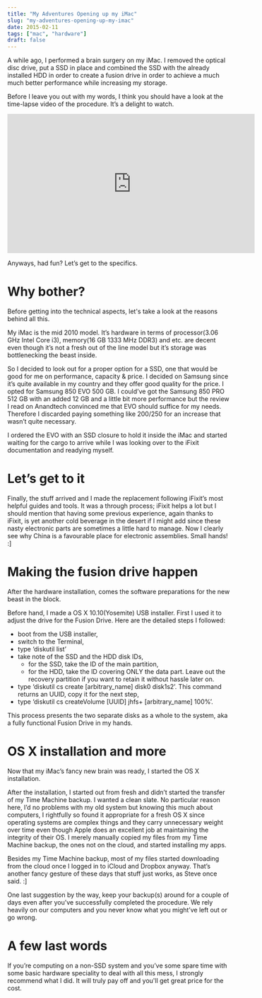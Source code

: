 ```yaml
---
title: "My Adventures Opening up my iMac"
slug: "my-adventures-opening-up-my-imac"
date: 2015-02-11
tags: ["mac", "hardware"]
draft: false
---
```


A while ago, I performed a brain surgery on my iMac. I removed the optical disc drive, put a SSD in place and combined the SSD with the already installed HDD in order to create a fusion drive in order to achieve a much much better performance while increasing my storage.

Before I leave you out with my words, I think you should have a look at the time-lapse video of the procedure. It’s a delight to watch.

<iframe width="560" height="315" src="https://www.youtube.com/embed/MarkAJJpXSo" frameborder="0" allow="autoplay; encrypted-media" allowfullscreen></iframe>

Anyways, had fun? Let’s get to the specifics.

# Why bother?
Before getting into the technical aspects, let's take a look at the reasons behind all this.

My iMac is the mid 2010 model. It’s hardware in terms of processor(3.06 GHz Intel Core i3), memory(16 GB 1333 MHz DDR3) and etc. are decent even though it’s not a fresh out of the line model but it’s storage was bottlenecking the beast inside.

So I decided to look out for a proper option for a SSD, one that would be good for me on performance, capacity & price. I decided on Samsung since it’s quite available in my country and they offer good quality for the price. I opted for Samsung 850 EVO 500 GB. I could’ve got the Samsung 850 PRO 512 GB with an added 12 GB and a little bit more performance but the review I read on Anandtech convinced me that EVO should suffice for my needs. Therefore I discarded paying something like 200$/250$ for an increase that wasn’t quite necessary.

I ordered the EVO with an SSD closure to hold it inside the iMac and started waiting for the cargo to arrive while I was looking over to the iFixit documentation and readying myself.

# Let’s get to it
Finally, the stuff arrived and I made the replacement following iFixit’s most helpful guides and tools. It was a through process; iFixit helps a lot but I should mention that having some previous experience, again thanks to iFixit, is yet another cold beverage in the desert if I might add since these nasty electronic parts are sometimes a little hard to manage. Now I clearly see why China is a favourable place for electronic assemblies. Small hands! :]

# Making the fusion drive happen
After the hardware installation, comes the software preparations for the new beast in the block.

Before hand, I made a OS X 10.10(Yosemite) USB installer. First I used it to adjust the drive for the Fusion Drive. Here are the detailed steps I followed:

- boot from the USB installer,
- switch to the Terminal,
- type ‘diskutil list’
- take note of the SSD and the HDD disk IDs, 
	- for the SSD, take the ID of the main partition,
	- for the HDD, take the ID covering ONLY the data part. Leave out the recovery partition if you want to retain it without hassle later on.
- type ‘diskutil cs create [arbitrary_name] disk0 disk1s2’. This command returns an UUID, copy it for the next step,
- type ‘diskutil cs createVolume [UUID] jhfs+ [arbitrary_name] 100%’.

This process presents the two separate disks as a whole to the system, aka a fully functional Fusion Drive in my hands.

# OS X installation and more
Now that my iMac’s fancy new brain was ready, I started the OS X installation.

After the installation, I started out from fresh and didn’t started the transfer of my Time Machine backup. I wanted a clean slate. No particular reason here, I’d no problems with my old system but knowing this much about computers, I rightfully so found it appropriate for a fresh OS X since operating systems are complex things and they carry unnecessary weight over time even though Apple does an excellent job at maintaining the integrity of their OS. I merely manually copied my files from my Time Machine backup, the ones not on the cloud, and started installing my apps.

Besides my Time Machine backup, most of my files started downloading from the cloud once I logged in to iCloud and Dropbox anyway. That’s another fancy gesture of these days that stuff just works, as Steve once said. :]

One last suggestion by the way, keep your backup(s) around for a couple of days even after you’ve successfully completed the procedure. We rely heavily on our computers and you never know what you might’ve left out or go wrong.

# A few last words
If you’re computing on a non-SSD system and you’ve some spare time with some basic hardware speciality to deal with all this mess, I strongly recommend what I did. It will truly pay off and you'll get great price for the cost.
